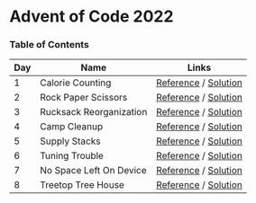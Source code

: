 # Advent of Code 2022

### Table of Contents

| Day | Name                    | Links                                                                                      |
| --- | ----------------------- | ------------------------------------------------------------------------------------------ |
| 1   | Calorie Counting        | [Reference](https://adventofcode.com/2022/day/1) / [Solution](/events/2022/day-1/index.ts) |
| 2   | Rock Paper Scissors     | [Reference](https://adventofcode.com/2022/day/2) / [Solution](/events/2022/day-2/index.ts) |
| 3   | Rucksack Reorganization | [Reference](https://adventofcode.com/2022/day/3) / [Solution](/events/2022/day-3/index.ts) |
| 4   | Camp Cleanup            | [Reference](https://adventofcode.com/2022/day/4) / [Solution](/events/2022/day-4/index.ts) |
| 5   | Supply Stacks           | [Reference](https://adventofcode.com/2022/day/5) / [Solution](/events/2022/day-5/index.ts) |
| 6   | Tuning Trouble          | [Reference](https://adventofcode.com/2022/day/6) / [Solution](/events/2022/day-6/index.ts) |
| 7   | No Space Left On Device | [Reference](https://adventofcode.com/2022/day/7) / [Solution](/events/2022/day-7/index.ts) |
| 8   | Treetop Tree House      | [Reference](https://adventofcode.com/2022/day/8) / [Solution](/events/2022/day-8/index.ts) |
